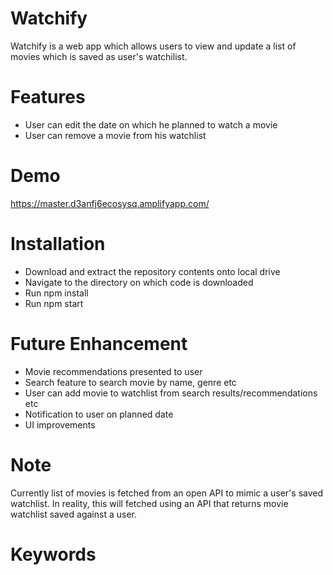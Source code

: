 # Watchify
Watchify is a web app which allows users to view and update a list of movies which is saved as user's watchilist. 

# Features
- User can edit the date on which he planned to watch a movie
- User can remove a movie from his watchlist

# Demo
https://master.d3anfj6ecosysq.amplifyapp.com/

# Installation
- Download and extract the repository contents onto local drive
- Navigate to the directory on which code is downloaded 
- Run npm install
- Run npm start

# Future Enhancement
- Movie recommendations presented to user
- Search feature to search movie by name, genre etc
- User can add movie to watchlist from search results/recommendations etc
- Notification to user on planned date
- UI improvements

# Note
Currently list of movies is fetched from an open API to mimic a user's saved watchlist. In reality, this will fetched using an API that returns movie watchlist saved against a user.

# Keywords